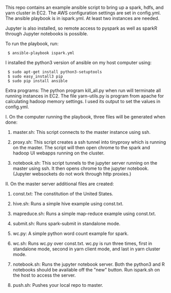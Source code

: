 
This repo contains an example ansible script to bring up a 
spark, hdfs, and yarn cluster in EC2.  The AWS configuration settings
are set in config.yml.  The ansible playbook is in ispark.yml.  At
least two instances are needed.

Jupyter is also installed, so remote access to pyspark
as well as sparkR through Jupyter notebooks is possible.

To run the playbook, run:

     $ ansible-playbook ispark.yml

I installed the python3 version of ansible on my host computer using:

     $ sudo apt-get install python3-setuptools
     $ sudo easy_install3 pip 
     $ sudo pip install ansible

Extra programs: The python program kill\_all.py when run will terminate all 
running instances in EC2.  The file yarn-utils.py is program from apache for
calculating hadoop memory settings.  I used its output to set the values in 
config.yml.

I. On the computer running the playbook, three files will
be generated when done: 

1. master.sh: This script connects to the master instance using ssh.

2. proxy.sh: This script creates a ssh tunnel into tinyproxy which is running on the master.  The script will then open chrome to the spark and hadoop UI webapps running on the cluster.

3. notebook.sh: This script tunnels to the jupyter server running on the master using ssh.  It then opens chrome to the jupyter notebook. (Jupyter websockets do not work through http proxies.)

II. On the master server additional files are created:

1. const.txt: The constitution of the United States.

2. hive.sh: Runs a simple hive example using const.txt.

3. mapreduce.sh: Runs a simple map-reduce example using const.txt.

6. submit.sh: Runs spark-submit in standalone mode.

6. wc.py: A simple python word count example for spark.

7. wc.sh: Runs wc.py over const.txt.  wc.py is run three times, first in standalone mode, second in yarn client mode, and last in yarn cluster mode.

8. notebook.sh: Runs the jupyter notebook server.  Both the python3 and R notebooks should be available off the "new" button.  Run ispark.sh on the host to access the server.

8. push.sh: Pushes your local repo to master.

